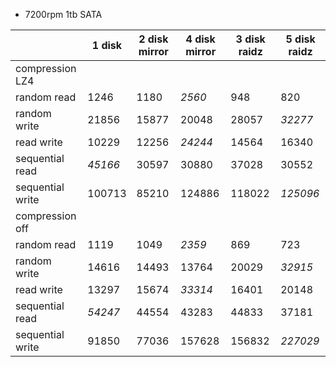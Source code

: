 * 7200rpm 1tb SATA

||1 disk|2 disk mirror|4 disk mirror|3 disk raidz|5 disk raidz
----|------|------|------|------|----
compression LZ4||||			
random read|1246|1180|*2560*|948|820
random write|21856|15877|20048|28057|*32277*
read write|10229|12256|*24244*|14564|16340
sequential read|*45166*|30597|30880|37028|30552
sequential write|100713|85210|124886|118022|*125096*
compression off||||					
random read|1119|1049|*2359*|869|723
random write|14616|14493|13764|20029|*32915*
read write|13297|15674|*33314*|16401|20148
sequential read|*54247*|44554|43283|44833|37181
sequential write|91850|77036|157628|156832|*227029*
